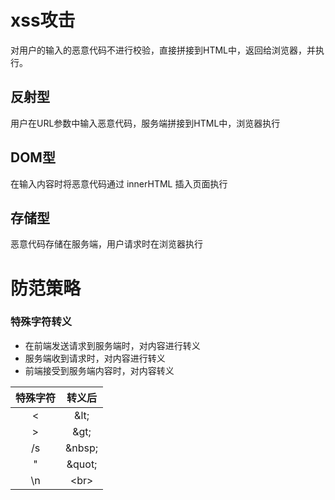 # xss攻击
对用户的输入的恶意代码不进行校验，直接拼接到HTML中，返回给浏览器，并执行。

## 反射型
用户在URL参数中输入恶意代码，服务端拼接到HTML中，浏览器执行

## DOM型
在输入内容时将恶意代码通过 innerHTML 插入页面执行

## 存储型
恶意代码存储在服务端，用户请求时在浏览器执行


# 防范策略
### 特殊字符转义

* 在前端发送请求到服务端时，对内容进行转义
* 服务端收到请求时，对内容进行转义
* 前端接受到服务端内容时，对内容转义

| 特殊字符 | 转义后 |
| :----: | :----: |
|<|\&lt;|
|>|\&gt;|
|/s|\&nbsp;|
|"|\&quot;|
|\n|\<br>|


